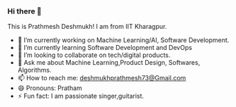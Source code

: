 ### Hi there 👋
This is Prathmesh Deshmukh!
I am from IIT Kharagpur.

- 🔭 I’m currently working on Machine Learning/AI, Software Development.
- 🌱 I’m currently learning Software Development and DevOps
- 👯 I’m looking to collaborate on tech/digital products.
- 💬 Ask me about Machine Learning,Product Design, Softwares, Algorithms.
- 📫 How to reach me: deshmukhprathmesh73@Gmail.com
- 😄 Pronouns: Pratham
- ⚡ Fun fact: I am passionate singer,guitarist.
